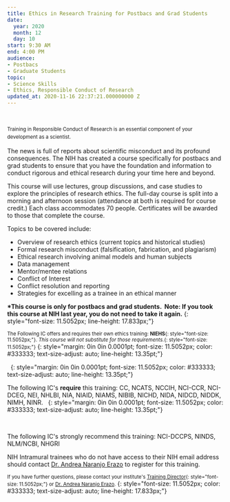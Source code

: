 ```yaml
---
title: Ethics in Research Training for Postbacs and Grad Students
date:
  year: 2020
  month: 12
  day: 10
start: 9:30 AM
end: 4:00 PM
audience:
- Postbacs
- Graduate Students
topic:
- Science Skills
- Ethics, Responsible Conduct of Research
updated_at: 2020-11-16 22:37:21.000000000 Z
---
```

 

<span style="font-size: 11.5052px; line-height: 17.833px;">Training in
Responsible Conduct of Research is an essential component of your
development as a scientist.</span>

The news is full of reports about scientific misconduct and its profound
consequences. The NIH has created a course specifically for postbacs and
grad students to ensure that you have the foundation and information to
conduct rigorous and ethical research during your time here and beyond.

This course will use lectures, group discussions, and case studies to
explore the principles of research ethics. The full-day course is split
into a morning and afternoon session (attendance at both is required for
course credit.) Each class accommodates 70 people. Certificates will be
awarded to those that complete the course.

Topics to be covered include:

* Overview of research ethics (current topics and historical studies)
* Formal research misconduct (falsification, fabrication, and
  plagiarism)
* Ethical research involving animal models and human subjects
* Data management
* Mentor/mentee relations
* Conflict of Interest
* Conflict resolution and reporting
* Strategies for excelling as a trainee in an ethical manner

**\*This course is only for postbacs and grad students.  Note: If you
took this course at NIH last year, you do not need to take it again.**
{: style="font-size: 11.5052px; line-height: 17.833px;"}

<span style="font-size: 8.5pt;">The Following IC offers and requires
their own ethics training: **<span style="font-size:
11.5052px;">NIEHS</span>**{: style="font-size: 11.5052px;"}. *<span
style="font-size: 11.5052px;">This course will not substitute for those
requirements.</span>*{: style="font-size: 11.5052px;"}</span>
{: style="margin: 0in 0in 0.0001pt; font-size: 11.5052px; color: #333333; text-size-adjust: auto; line-height: 13.35pt;"}

 
{: style="margin: 0in 0in 0.0001pt; font-size: 11.5052px; color: #333333; text-size-adjust: auto; line-height: 13.35pt;"}

The following IC\'s **require** this training: CC, NCATS, NCCIH,
NCI-CCR, NCI-DCEG, NEI, NHLBI, NIA, NIAID, NIAMS, NIBIB, NICHD, NIDA,
NIDCD, NIDDK, NIMH, NINR.  
{: style="margin: 0in 0in 0.0001pt; font-size: 11.5052px; color: #333333; text-size-adjust: auto; line-height: 13.35pt;"}

 

The following IC\'s strongly recommend this training: NCI-DCCPS, NINDS,
NLM/NCBI, NHGRI 

NIH Intramural trainees who do not have access to their NIH email
address should contact [Dr. Andrea Naranjo
Erazo](mailto:andrea.naranjo-erazo@nih.gov) to register for this
training.

<span style="font-size: 8.5pt;">If you have further questions, please
contact your institute\'s [<span style="padding: 0in; font-size:
11.5052px; border: 1pt none windowtext;">Training Director</span>][1]{:
style="font-size: 11.5052px;"} or <span style="padding: 0in; font-size:
11.5052px; border: 1pt none windowtext;">[Dr. Andrea Naranjo
Erazo](mailto:andrea.naranjo-erazo@nih.gov).</span></span>
{: style="font-size: 11.5052px; color: #333333; text-size-adjust: auto; line-height: 17.833px;"}



[1]: https://www.training.nih.gov/ic_contacts
